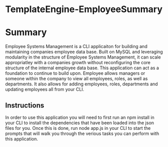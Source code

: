 # TemplateEngine-EmployeeSummary

# Summary

Employee Systems Management is a CLI applicaiton for building and maintaining companies employee data base. Built on MySQL and leveraging modularity in the structure of Employee Systems Management, it can scale appropriatley with a companies growth without reconfiguring the core structure of the internal employee data base. This application can act as a foundation to continue to build upon. Employee allows managers or someone within the company to view all employees, roles, as well as departments. It also allows for adding employees, roles, departments and updating employees all from your CLI.


## Instructions

In order to use this application you will need to first run an npm install in your CLI to install the dependencies that have been loaded into the json files for you. Once this is done, run node app.js in your CLI to start the prompts that will walk you through the verious tasks you can perform with this application.

